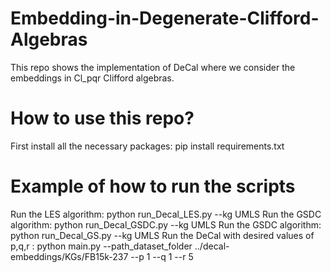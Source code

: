 # Embedding-in-Degenerate-Clifford-Algebras
This repo shows the implementation of DeCal where we consider the embeddings in Cl_pqr Clifford algebras.
# How to use this repo?
First install all the necessary packages: pip install requirements.txt
# Example of how to run the scripts
Run the LES algorithm: python run_Decal_LES.py --kg UMLS
Run the GSDC algorithm: python run_Decal_GSDC.py --kg UMLS
Run the GSDC algorithm: python run_Decal_GS.py --kg UMLS
Run the DeCal with desired values of p,q,r : python main.py --path_dataset_folder ../decal-embeddings/KGs/FB15k-237 --p 1 --q 1 --r 5
